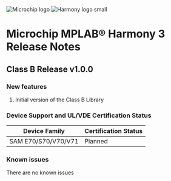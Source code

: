 ![Microchip logo](https://raw.githubusercontent.com/wiki/Microchip-MPLAB-Harmony/Microchip-MPLAB-Harmony.github.io/images/microchip_logo.png)
![Harmony logo small](https://raw.githubusercontent.com/wiki/Microchip-MPLAB-Harmony/Microchip-MPLAB-Harmony.github.io/images/microchip_mplab_harmony_logo_small.png)

# Microchip MPLAB® Harmony 3 Release Notes

## Class B Release v1.0.0

### New features

1. Initial version of the Class B Library

### Device Support and UL/VDE Certification Status

| **Device Family**   | **Certification Status**|
| ---                 | ---                           |
| SAM E70/S70/V70/V71         | Planned |

### Known issues

There are no known issues

